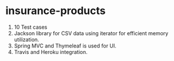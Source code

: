 # insurance-products
1. 10 Test cases
2. Jackson library for CSV data using iterator for efficient memory utilization.  
3. Spring MVC and Thymeleaf is used for UI.
4. Travis and Heroku integration. 
